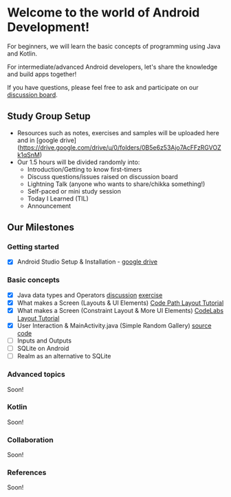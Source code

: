 # Welcome to the world of Android Development!
For beginners, we will learn the basic concepts of
programming using Java and Kotlin.

For intermediate/advanced Android developers, let's share the knowledge and build apps together!

If you have questions, please feel free to ask and participate on our [discussion
board](https://www.meetup.com/Women-Who-Code-Manila/messages/boards/forum/24291952).

## Study Group Setup
* Resources such as notes, exercises and samples will be uploaded here and in [google drive] (https://drive.google.com/drive/u/0/folders/0B5e6z53Ajo7AcFFzRGVOZk1qSnM)
* Our 1.5 hours will be divided randomly into:
    - Introduction/Getting to know first-timers
    - Discuss questions/issues raised on discussion board
    - Lightning Talk (anyone who wants to share/chikka something!)
    - Self-paced or mini study session
    - Today I Learned (TIL)
    - Announcement

## Our Milestones

### Getting started
- [X] Android Studio Setup & Installation - [google drive](https://docs.google.com/document/d/1TxVa_37UBr9K3fCiSUmHb8TYKUxUN3xbkWfwyCAF-bA/edit)

### Basic concepts
- [X] Java data types and Operators [discussion](https://gitlab.com/wwcodemanila/WWCodeManila-Android/tree/master/discussions/) [exercise](https://gitlab.com/wwcodemanila/android-projects/primitive-data-types-operators)
- [X] What makes a Screen (Layouts & UI Elements)  [Code Path Layout Tutorial ](https://github.com/codepath/android_guides/wiki/Constructing-View-Layouts)
- [X] What makes a Screen (Constraint Layout & More UI Elements) [CodeLabs Layout Tutorial ](https://codelabs.developers.google.com/codelabs/constraint-layout/index.html?index=..%2F..%2Findex#0)
- [X] User Interaction & MainActivity.java (Simple Random Gallery) [source code](https://iandjx@gitlab.com/wwcodemanila/android-projects/tree-gallery.git)
- [ ] Inputs and Outputs
- [ ] SQLite on Android
- [ ] Realm as an alternative to SQLite

### Advanced topics
Soon!

### Kotlin
Soon!

### Collaboration
Soon!

### References
Soon!
